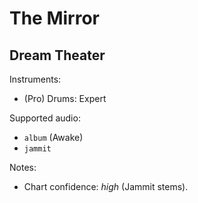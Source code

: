 # The Mirror

## Dream Theater

Instruments:

  * (Pro) Drums: Expert

Supported audio:

  * `album` (Awake)
  * `jammit`

Notes:

  * Chart confidence: *high* (Jammit stems).
